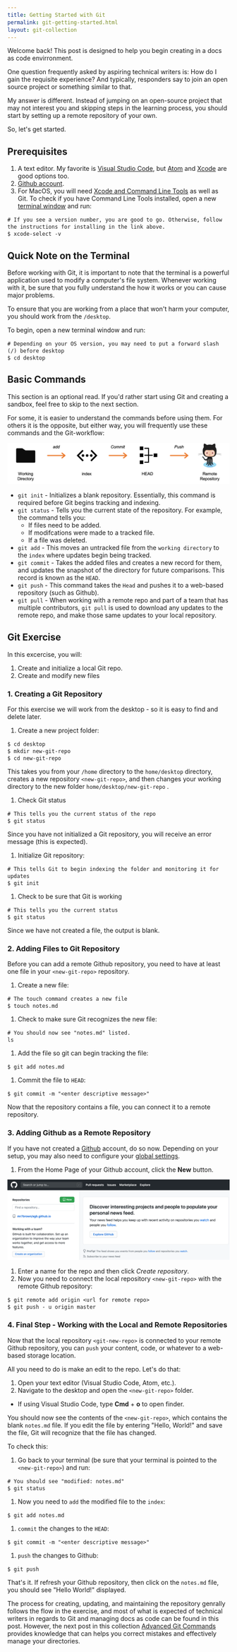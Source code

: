 ```yaml
---
title: Getting Started with Git
permalink: git-getting-started.html
layout: git-collection
---
```


Welcome back! This post is designed to help you begin creating in a docs as code envirronment. 

One question frequently asked by aspiring technical writers is: How do I gain the requisite experience? And typically, responders say to join an open source project or something similar to that.

My answer is different. Instead of jumping on an open-source project that may not interest you and skipping steps in the learning process, you should start by setting up a remote repository of your own.

So, let's get started.

## Prerequisites

1. A text editor. My favorite is [Visual Studio Code](https://code.visualstudio.com/), but [Atom](https://atom.io/) and [Xcode](https://developer.apple.com/xcode/) are good options too.
1. [Github account](https://github.com/).
1. For MacOS, you will need [Xcode and Command Line Tools](https://developer.apple.com/xcode/resources/) as well as Git. To check if you have Command Line Tools installed, open a new [terminal window](https://www.wikihow.com/Open-a-Terminal-Window-in-Mac) and run:
```
# If you see a version number, you are good to go. Otherwise, follow the instructions for installing in the link above.
$ xcode-select -v
```

## Quick Note on the Terminal

Before working with Git, it is important to note that the terminal is a powerful application used to modify a computer's file system. Whenever working with it, be sure that you fully understand the how it works or you can cause major problems.

To ensure that you are working from a place that won't harm your computer, you should work from the `/desktop`.

To begin, open a new terminal window and run:

```
# Depending on your OS version, you may need to put a forward slash (/) before desktop
$ cd desktop
```

## Basic Commands

This section is an optional read. If you'd rather start using Git and creating a sandbox, feel free to skip to the next section.

For some, it is easier to understand the commands before using them. For others it is the opposite, but either way, you will frequently use these commands and the Git-workflow:

<div class="post-image-container">
    <img class="post-image" src="images/git-flow.png" />
</div>

* `git init` - Initializes a blank repository. Essentially, this command is required before Git begins tracking and indexing.
* `git status` - Tells you the current state of the repository. For example, the command tells you:
  * If files need to be added.
  * If modifcations were made to a tracked file.
  * If a file was deleted.
* `git add` - This moves an untracked file from the `working directory` to the `index` where updates begin being tracked.
* `git commit` - Takes the added files and creates a new record for them, and updates the snapshot of the directory for future comparisons. This record is known as the `HEAD`. 
* `git push` - This command takes the `Head` and pushes it to a web-based repository (such as Github).
* `git pull` - When working with a remote repo and part of a team that has multiple contributors, `git pull` is used to download any updates to the remote repo, and make those same updates to your local repository.


## Git Exercise

In this excercise, you will:

1. Create and initialize a local Git repo.
1. Create and modify new files

### 1. Creating a Git Repository

For this exercise we will work from the desktop - so it is easy to find and delete later.

1. Create a new project folder:
```
$ cd desktop
$ mkdir new-git-repo
$ cd new-git-repo
```
This takes you from your `/home` directory to the `home/desktop` directory, creates a new repository `<new-git-repo>`, and then changes your working directory to the new folder `home/desktop/new-git-repo` .
1. Check Git status
```
# This tells you the current status of the repo
$ git status
```
Since you have not initialized a Git repository, you will receive an error message (this is expected).
1. Initialize Git repository:
```
# This tells Git to begin indexing the folder and monitoring it for updates
$ git init
```
1. Check to be sure that Git is working
```
# This tells you the current status 
$ git status
```
Since we have not created a file, the output is blank.

### 2. Adding Files to Git Repository

Before you can add a remote Github repository, you need to have at least one file in your `<new-git-repo>` repository.

1. Create a new file:
```
# The touch command creates a new file
$ touch notes.md 
```
1. Check to make sure Git recognizes the new file:
```
# You should now see "notes.md" listed. 
ls
```
1. Add the file so git can begin tracking the file:
```
$ git add notes.md
```
1. Commit the file to `HEAD`:
```
$ git commit -m "<enter descriptive message>"
```

Now that the repository contains a file, you can connect it to a remote repository.

### 3. Adding Github as a Remote Repository

If you have not created a [Github](https://github.com) account, do so now. Depending on your setup, you may also need to configure your [global settings](https://www.git-scm.com/book/en/v2/Customizing-Git-Git-Configuration).

1. From the Home Page of your Github account, click the **New** button.
<div class="post-image-container">
    <img class="post-image" src="images/github-home.png" />
</div>

1. Enter a name for the repo and then click *Create repository*.
1. Now you need to connect the local repository `<new-git-repo>` with the remote Github repository:
```
$ git remote add origin <url for remote repo>
$ git push - u origin master
```

### 4. Final Step - Working with the Local and Remote Repositories

Now that the local repository `<git-new-repo>` is connected to your remote Github repository, you can `push` your content, code, or whatever to a web-based storage location. 

All you need to do is make an edit to the repo. Let's do that:

1. Open your text editor (Visual Studio Code, Atom, etc.).
1. Navigate to the desktop and open the `<new-git-repo>` folder.
  * If using Visual Studio Code, type **Cmd** + **o** to open finder.

You should now see the contents of the `<new-git-repo>`, which contains the blank `notes.md` file. If you edit the file by entering "Hello, World!" and save the file, Git will recognize that the file has changed.

To check this:

1. Go back to your terminal (be sure that your terminal is pointed to the `<new-git-repo>`) and run:
```
# You should see "modified: notes.md"
$ git status
```
1. Now you need to `add` the modified file to the `index`:
```
$ git add notes.md
```
1. `commit` the changes to the `HEAD`:
```
$ git commit -m "<enter descriptive message>"
```
1. `push` the changes to Github:
```
$ git push
```

That's it. If refresh your Github repository, then click on the `notes.md` file, you should see "Hello World!" displayed.

The process for creating, updating, and maintaining the repository genrally follows the flow in the exercise, and most of what is expected of technical writers in regards to Git and managing docs as code can be found in this post. However, the next post in this collection [Advanced Git Commands](/git-advanced) provides knowledge that can helps you correct mistakes and effectively manage your directories.


